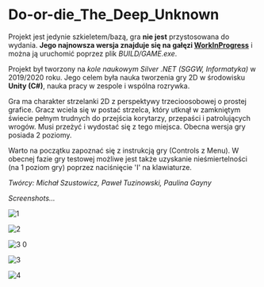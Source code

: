 # Do-or-die_The_Deep_Unknown

Projekt jest jedynie szkieletem/bazą, gra <b>nie jest</b> przystosowana do wydania. <b>Jego najnowsza wersja znajduje się na gałęzi <u>WorkInProgress</u></b> i można ją uruchomić poprzez plik <i>BUILD/GAME.exe</i>.

Projekt był tworzony na <i>kole naukowym Silver .NET (SGGW, Informatyka)</i> w 2019/2020 roku. Jego celem była nauka tworzenia gry 2D w środowisku <b>Unity (C#)</b>, nauka pracy w zespole i wspólna rozrywka.

Gra ma charakter strzelanki 2D z perspektywy trzecioosobowej o prostej grafice. Gracz wciela się w postać strzelca, który utknął w zamkniętym świecie pełnym trudnych do przejścia korytarzy, przepaści i patrolujących wrogów. Musi przeżyć i wydostać się z tego miejsca. Obecna wersja gry posiada 2 poziomy.

Warto na początku zapoznać się z instrukcją gry (Controls z Menu). W obecnej fazie gry testowej możliwe jest także uzyskanie nieśmiertelności (na 1 poziom gry) poprzez naciśnięcie 'I' na klawiaturze.

<i>Twórcy: Michał Szustowicz, Paweł Tuzinowski, Paulina Gayny</i>

<i>Screenshots...</i>

![1](https://user-images.githubusercontent.com/57713327/126034815-e91579fa-2e11-4b78-89fa-3eb82c7ba244.png)

![2](https://user-images.githubusercontent.com/57713327/126034818-e1d32bec-8001-4685-896e-08f70e9d4ebc.png)

![3 0](https://user-images.githubusercontent.com/57713327/126034821-2e577eb0-990f-4df1-9bd4-636421d63532.png)

![3](https://user-images.githubusercontent.com/57713327/126034826-1c0f0e67-1810-4d1c-9407-f32aef46854c.png)

![4](https://user-images.githubusercontent.com/57713327/126034828-51d154f1-c726-4749-8f68-b3dfebf432bc.png)
